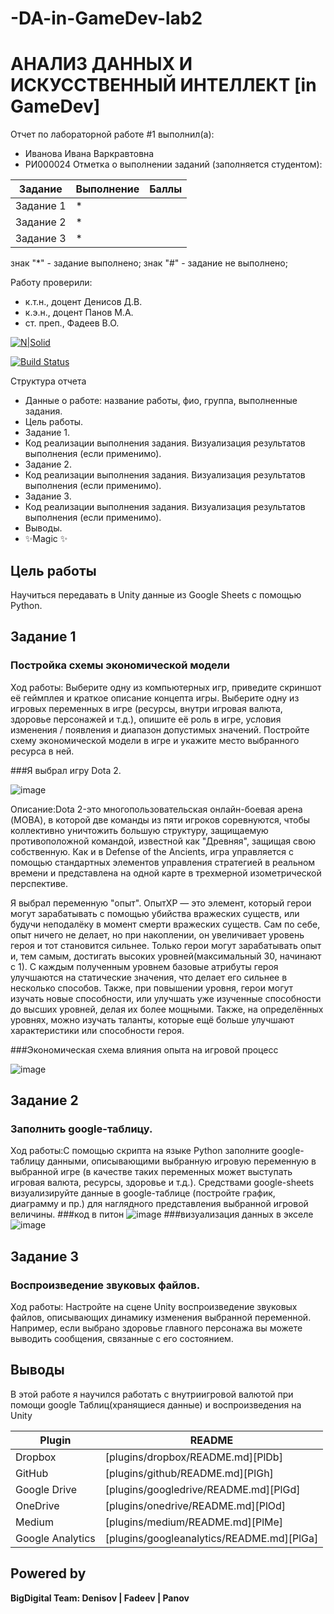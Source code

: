 # -DA-in-GameDev-lab2
# АНАЛИЗ ДАННЫХ И ИСКУССТВЕННЫЙ ИНТЕЛЛЕКТ [in GameDev]
Отчет по лабораторной работе #1 выполнил(а):
- Иванова Ивана Варкравтовна
- РИ000024
Отметка о выполнении заданий (заполняется студентом):

| Задание | Выполнение | Баллы |
| ------ | ------ | ------ |
| Задание 1 | * |  |
| Задание 2 | * |  |
| Задание 3 | * |  |

знак "*" - задание выполнено; знак "#" - задание не выполнено;

Работу проверили:
- к.т.н., доцент Денисов Д.В.
- к.э.н., доцент Панов М.А.
- ст. преп., Фадеев В.О.

[![N|Solid](https://cldup.com/dTxpPi9lDf.thumb.png)](https://nodesource.com/products/nsolid)

[![Build Status](https://travis-ci.org/joemccann/dillinger.svg?branch=master)](https://travis-ci.org/joemccann/dillinger)

Структура отчета

- Данные о работе: название работы, фио, группа, выполненные задания.
- Цель работы.
- Задание 1.
- Код реализации выполнения задания. Визуализация результатов выполнения (если применимо).
- Задание 2.
- Код реализации выполнения задания. Визуализация результатов выполнения (если применимо).
- Задание 3.
- Код реализации выполнения задания. Визуализация результатов выполнения (если применимо).
- Выводы.
- ✨Magic ✨

## Цель работы
Научиться передавать в Unity данные из Google Sheets с помощью Python.


## Задание 1
### Постройка схемы экономической модели
Ход работы: Выберите одну из компьютерных игр, приведите скриншот её геймплея и краткое описание концепта игры. Выберите одну из игровых переменных в игре (ресурсы, внутри игровая валюта, здоровье персонажей и т.д.), опишите её роль в игре, условия изменения / появления и диапазон допустимых значений. Постройте схему экономической модели в игре и укажите место выбранного ресурса в ней.

###Я выбрал игру Dota 2.


![image](https://github.com/KamikotoRem/-DA-in-GameDev-lab2/assets/129965242/2dd8949a-f3c4-4df0-baba-f8bcfc7588b6)


Описание:Dota 2-это многопользовательская онлайн-боевая арена (MOBA), в которой две команды из пяти игроков соревнуются, чтобы коллективно уничтожить большую структуру, защищаемую противоположной командой, известной как "Древняя", защищая свою собственную. Как и в Defense of the Ancients, игра управляется с помощью стандартных элементов управления стратегией в реальном времени и представлена на одной карте в трехмерной изометрической перспективе.

Я выбрал переменную "опыт". ОпытXP — это элемент, который герои могут зарабатывать с помощью убийства вражеских существ, или будучи неподалёку в момент смерти вражеских существ. Сам по себе, опыт ничего не делает, но при накоплении, он увеличивает уровень героя и тот становится сильнее. Только герои могут зарабатывать опыт и, тем самым, достигать высоких уровней(максимальный 30, начинают с 1).
С каждым полученным уровнем базовые атрибуты героя улучшаются на статические значения, что делает его сильнее в несколько способов. Также, при повышении уровня, герои могут изучать новые способности, или улучшать уже изученные способности до высших уровней, делая их более мощными. Также, на определённых уровнях, можно изучать таланты, которые ещё больше улучшают характеристики или способности героя.

###Экономическая схема влияния опыта на игровой процесс



![image](https://github.com/KamikotoRem/-DA-in-GameDev-lab2/assets/129965242/a3ecc471-a827-4334-b8fb-22fa18428aa6)


## Задание 2
### Заполнить google-таблицу.
Ход работы:С помощью скрипта на языке Python заполните google-таблицу данными, описывающими выбранную игровую переменную в выбранной игре (в качестве таких переменных может выступать игровая валюта, ресурсы, здоровье и т.д.). Средствами google-sheets визуализируйте данные в google-таблице (постройте график, диаграмму и пр.) для наглядного представления выбранной игровой величины.
###код в питон
![image](https://github.com/KamikotoRem/-DA-in-GameDev-lab2/assets/129965242/b57eedae-3e3d-4af1-b362-9b3979aa5161)
###визуализация данных в экселе
![image](https://github.com/KamikotoRem/-DA-in-GameDev-lab2/assets/129965242/fc23e680-32a0-4e8e-973b-5e014f507930)



## Задание 3
### Воспроизведение звуковых файлов.

Ход работы: Настройте на сцене Unity воспроизведение звуковых файлов, описывающих динамику изменения выбранной переменной. Например, если выбрано здоровье главного персонажа вы можете выводить сообщения, связанные с его состоянием.


## Выводы

В этой работе я научился работать с внутриигровой валютой при помощи google Таблиц(хранящиеся данные) и воспроизведения на Unity

| Plugin | README |
| ------ | ------ |
| Dropbox | [plugins/dropbox/README.md][PlDb] |
| GitHub | [plugins/github/README.md][PlGh] |
| Google Drive | [plugins/googledrive/README.md][PlGd] |
| OneDrive | [plugins/onedrive/README.md][PlOd] |
| Medium | [plugins/medium/README.md][PlMe] |
| Google Analytics | [plugins/googleanalytics/README.md][PlGa] |

## Powered by

**BigDigital Team: Denisov | Fadeev | Panov**
